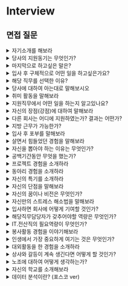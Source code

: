 # Interview
## 면접 질문
<details>
<summary> 자기소개를 해보라 </summary>
<div markdown="1">

- 상황에 맞는 여러버전의 자기소개
- 귀에 쏙 들어오는 첫문장
- 내용은 차별화된 자신의 경쟁력을 중심으로
- 간략히 카테고리화하여 결론부터 말하는 방법도 좋은 방법
- 입사후 포부로 마무리
</div>
</details>

<details>
<summary> 당사의 지원동기는 무엇인가? </summary>
<div markdown="1">

- 나의 직무를 기여하고 싶다.
- 하지말아야 할 것
  - 소비자적인 관점으로 이야기하는 것
  - 단순한 회사자랑을 나열하는 것
- 회사의 경영 이념 및 사업 추진 방향에 대하여 명확히 이해하고 있는지 확인하기 위한 질문
- 회사의 경쟁력과 강점에 대하여 찾은 후 나의 강점을 기반으로 기여하고 싶다는 의지를 보여주는 것이 좋다.

</div>
</details>

<details>
<summary> 마지막으로 하고싶은 말은? </summary>
<div markdown="1">

- 면접이 진행되는 동안에 면접관님께서 좋은 피드백을 해주셔서 감사합니다. 면접관님께서 해주신 “피드백내용”을 통해서 더욱 성장할 수 있는 "ㅇㅇㅇ"가되도록 노력하겠습니다. 바쁘신 와중에 시간을 할애하여 면접을 진행하시느라 고생이 많으십니다. 감사합니다.
</div>
</details>

<details>
<summary> 입사 후 구체적으로 어떤 일을 하고싶은가요? </summary>
<div markdown="1">

</div>
</details>

<details>
<summary> 해당 직무를 선택한 이유? </summary>
<div markdown="1">

- 직무에 대한 이해도와 지원자의 직무 역량을 확인하기 위함
- 관련 직무 경험을 바탕으로 본인의 역량(강점)과 연결하여 서술할 것
</div>
</details>



<details>
<summary> 당사에 대하여 아는대로 말해보시오 </summary>
<div markdown="1">

- 현재 기업이 나아가고 있는 방향, 집중하는 분야 등을 명확하게 파악해야 합니다. 채용설명회, 현직자 인터뷰, 검색 활용
- 주요 내용만 적당하게 한 두문장으로 언급하고, 뒤에는 본인의 경험이나 입사 후 어떻게 해보고 싶다는 것을 언급하는 것이 좋다.
1. 홈페이지, 공시 등 오픈된 정보는 기본적으로 숙지
2. 회사 정보에 대한 나열은 한두문장으로 끝내고 회사의 장점과 본인의 지원동기 또는 입사 후 포부를 연관 시키기
3. 나아가서 본인의 직무와도 연관시킨다면 금상첨화

</div>
</details>

<details>
<summary> 취미 활동을 말해보라 </summary>
<div markdown="1">

- 지원자의 취무생활을 통해 개인 성향이나 적극성 등을 알아보기 위한 질문이다.
- 입사 후 업무에 지치거나 스트레스를 받았을 때, 스스로 Refresh할 수 있는 취미생활이 있는지 확인하기 위한 질문이다.
- 추천하는 좋은 답변: 정말로 자신이 좋아하는 취미생활을 말하는 것이다.
- 자신의 취미가 회사생활에 어떻게 도움이되는지 밝히며 마무리하는 것이 가장 좋은 방법이다.

</div>
</details>

<details>
<summary> 지원직무에서 어떤 일을 하는지 알고있나요? </summary>
<div markdown="1">

</div>
</details>


<details>
<summary> 자신의 장점(강점)에 대하여 말해보라 </summary>
<div markdown="1">

1. 지원한 직무에서 나는 왜 역할을 해낼 수 있고
2. 기대하는 결과물을 어떻게 낼 수 있으며
3. 새로운 조직과 문화에 잘 적응해 낼 수 있다는 확신을 가지고 이야기를 해야한다.

</div>
</details>

<details>
<summary> 다른 회사는 어디에 지원하였는가? 결과는 어떤가? </summary>
<div markdown="1">

- 관련 직무 회사를 이야기하는 것이 좋다.
</div>
</details>

<details>
<summary> 지방 근무가 가능한가? </summary>
<div markdown="1">

</div>
</details>

<details>
<summary> 입사 후 포부를 말해보라 </summary>
<div markdown="1">

</div>
</details>

<details>
<summary> 살면서 힘들었던 경험을 말해보라 </summary>
<div markdown="1">

</div>
</details>

<details>
<summary> 자신을 뽑아야 하는 이유는 무엇인가? </summary>
<div markdown="1">

</div>
</details>

<details>
<summary> 공백기간동안 무엇을 했는가? </summary>
<div markdown="1">

</div>
</details>

<details>
<summary> 프로젝트 경험을 소개하라 </summary>
<div markdown="1">

</div>
</details>

<details>
<summary> 동아리 경험을 소개하라 </summary>
<div markdown="1">

- 동아리 활동을 통해서 지원자의 학창시철 관심사와 단체생활 경험을 알고자 하는 질문이다.
- 지원자의 적극적인 생활태도와 참여의식, 그리고 리더십 등을 복합적으로 확인하고자 하는 것이다.
- 동아리 활동 중 가급적 지원분야에 도움이 되는 내용에 초점을 두고 자신을 보여주는 것이 좋다.
- 동아리 활동을 통해 자신이 거둔 성과와 배운 점, 느낀 점 등을 중심으로 답변한다.

</div>
</details>
  
<details>
<summary> 자신의 특기를 소개하라 </summary>
<div markdown="1">

</div>
</details>

<details>
<summary> 자신의 단점을 말해보라 </summary>
<div markdown="1">

</div>
</details>

<details>
<summary> 자신의 꿈이나 비전은 무엇인가? </summary>
<div markdown="1">

</div>
</details>

<details>
<summary> 자신만의 스트레스 해소법을 말해보라 </summary>
<div markdown="1">

</div>
</details>

<details>
<summary> 입사하면 회사에 어떻게 기여할 것인가? </summary>
<div markdown="1">

</div>
</details>

<details>
<summary> 해당직무담당자가 갖추어야할 역량은 무엇인가? </summary>
<div markdown="1">

- 지원자가 지원분야 업무에 대하여 얼마나 이해하고 있는지, 해당직무를 잘 해내기 위한 역량 또는 자질을 갖고 있는지 확인하고자 하는 것이다.
- 지원직무에서 하는 일, 그 직무에 필요한 역량과 그 역량이 왜 필요한지 알고 자신을 보여주는 것이 중요하다.
- 지원자는 지원회사 홈페이지나 커뮤니티를 통해서 지원직무를 반드시 확인하고 면접에 임하여야한다.
- 지원직무에서 요구되는 능력별로 자신이 어떻게 부합되는지도 밝히는 것이 좋다.
</div>
</details>

<details>
<summary> IT.전산직의 필요역량이 무엇인가? </summary>
<div markdown="1">

- IT활용능력: 컴퓨터, IT를 활용하여 일을 효율적으로 처리할 수 있다.
- 문제해결력: 문제의 본질과 원인을 파악하고 이를 해결할 수 있다.
- 정보수집 및 정보 활용력: 일을 처리하는 데에 있어 필요한 정보를 수집하고 가공하여 이를 효과적으로 활용할 수 있다.
- 리더십: 공동의 목표달성을 위해서 구성원을 동기부여하고 지도, 지원하여 이끌어 갈 수 있다.
- 분석력: 모호한 상황 및 문제에 대하여 정보를 분석하고 논리적으로 추론하여 구체화할 수 있다.
- 대인관계력: 평소의 인간관계로 인하여 필요시 상대방의 협조를 이끌어낼 수 있다.
- 고객지향: 고객의 입장에서 생각하고 문제를 해결해나갈 수 있다.
</div>
</details>

<details>
<summary> 봉사활동 경험을 이야기해보라 </summary>
<div markdown="1">

- 봉사경험을 통하여 면접관 입장에서 조직문화 형성에 필수요소인 **인간미**와 **조직공헌심**을 확인하기 위함이다.
- 봉사는 크고 작음을 떠나서 공동체의 가치와 봉사, 근로의 보람을 느낀 것에 그 의미가 있다.
- 부풀려서 답하는 것 보다는 있는 사실 그대로를 솔직히 말하며, 봉사를 통해 느낀 점을 중심으로 답하는 것이 좋다.
- 봉사활동 시기와, 대상, 동기, 그리고 느낀점(가치, 보람)을 설명해야 한다.
</div>
</details>

<details>
<summary> 인생에서 가장 중요하게 여기는 것은 무엇인가? </summary>
<div markdown="1">

</div>
</details>

<details>
<summary> 대외활동을 한 경험을 소개하라 </summary>
<div markdown="1">

</div>
</details>

<details>
<summary> 상사와 갈등이 계속 생긴다면 어떻게 할 것인가? </summary>
<div markdown="1">

</div>
</details>

<details>
<summary> 노조에 대하여 어떻게 생각하는가? </summary>
<div markdown="1">

</div>
</details>

<details>
<summary> 자신의 학교를 소개해보라 </summary>
<div markdown="1">

</div>
</details>

<details>
<summary> 데이터 분석이란? (포스코 ver) </summary>
<div markdown="1">

- 포스코는 철강기업입니다. 따라서 철강을 조업하기위해 다양한 인자들이 관측되고 측정됩니다.
따라서, 다양한 인자와 관련된 데이터 분석을 통해 생산에 도움이 되는 방향으로 나아가고 있습니다.
컴퓨터 직무마다 차이가 존재하겠지만 기본적으로는 SQL쿼리를 이용할 수 있는 것이 좋을 것입니다.
또한, 데이터를 python기반으로 정리를 할 수 있는 능력이 있으면 좋을 것 같습니다. (parsing 등)
</div>
</details>
